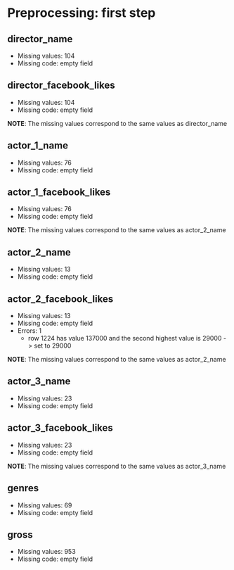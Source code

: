 # Preprocessing: first step

## director_name
* Missing values: 104
* Missing code: empty field

## director_facebook_likes
* Missing values: 104
* Missing code: empty field

**NOTE**: The missing values correspond to the same values as director_name

## actor_1_name
* Missing values: 76
* Missing code: empty field

## actor_1_facebook_likes
* Missing values: 76
* Missing code: empty field

**NOTE**: The missing values correspond to the same values as actor_2_name

## actor_2_name
* Missing values: 13
* Missing code: empty field

## actor_2_facebook_likes
* Missing values: 13
* Missing code: empty field
* Errors: 1
  * row 1224 has value 137000 and the second highest value is 29000 -> set to 29000

**NOTE**: The missing values correspond to the same values as actor_2_name

## actor_3_name
* Missing values: 23
* Missing code: empty field

## actor_3_facebook_likes
* Missing values: 23
* Missing code: empty field

**NOTE**: The missing values correspond to the same values as actor_3_name

## genres
* Missing values: 69
* Missing code: empty field

## gross
* Missing values: 953
* Missing code: empty field

